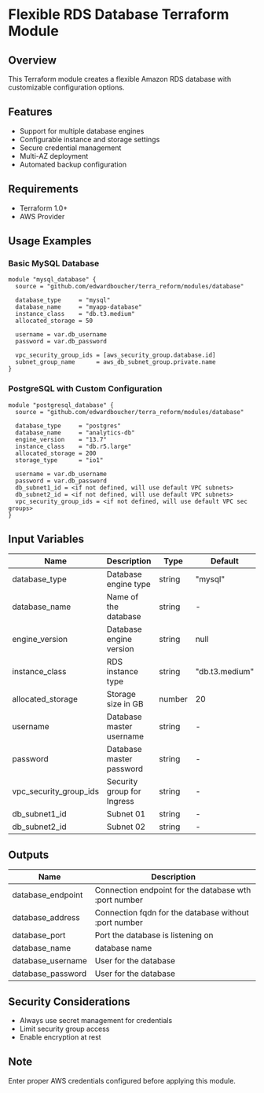 # Flexible RDS Database Terraform Module

## Overview
This Terraform module creates a flexible Amazon RDS database with customizable configuration options.

## Features
- Support for multiple database engines
- Configurable instance and storage settings
- Secure credential management
- Multi-AZ deployment
- Automated backup configuration

## Requirements
- Terraform 1.0+
- AWS Provider

## Usage Examples

### Basic MySQL Database
```hcl
module "mysql_database" {
  source = "github.com/edwardboucher/terra_reform/modules/database"

  database_type     = "mysql"
  database_name     = "myapp-database"
  instance_class    = "db.t3.medium"
  allocated_storage = 50
  
  username = var.db_username
  password = var.db_password

  vpc_security_group_ids = [aws_security_group.database.id]
  subnet_group_name      = aws_db_subnet_group.private.name
}
```

### PostgreSQL with Custom Configuration
```hcl
module "postgresql_database" {
  source = "github.com/edwardboucher/terra_reform/modules/database"

  database_type     = "postgres"
  database_name     = "analytics-db"
  engine_version    = "13.7"
  instance_class    = "db.r5.large"
  allocated_storage = 200
  storage_type      = "io1"

  username = var.db_username
  password = var.db_password
  db_subnet1_id = <if not defined, will use default VPC subnets>
  db_subnet2_id = <if not defined, will use default VPC subnets>
  vpc_security_group_ids = <if not defined, will use default VPC sec groups>
}
```

## Input Variables

| Name | Description | Type | Default | Required |
|------|-------------|------|---------|----------|
| database_type | Database engine type | string | "mysql" | No |
| database_name | Name of the database | string | - | Yes |
| engine_version | Database engine version | string | null | No |
| instance_class | RDS instance type | string | "db.t3.medium" | No |
| allocated_storage | Storage size in GB | number | 20 | No |
| username | Database master username | string | - | Yes |
| password | Database master password | string | - | Yes |
| vpc_security_group_ids | Security group for Ingress | string | - | No |
| db_subnet1_id | Subnet 01 | string | - | No |
| db_subnet2_id | Subnet 02 | string | - | No |

## Outputs

| Name | Description |
|------|-------------|
| database_endpoint | Connection endpoint for the database wth :port number|
| database_address | Connection fqdn for the database without :port number|
| database_port | Port the database is listening on |
| database_name |database name |
| database_username | User for the database |
| database_password | User for the database |

## Security Considerations
- Always use secret management for credentials
- Limit security group access
- Enable encryption at rest

## Note
Enter proper AWS credentials configured before applying this module.

